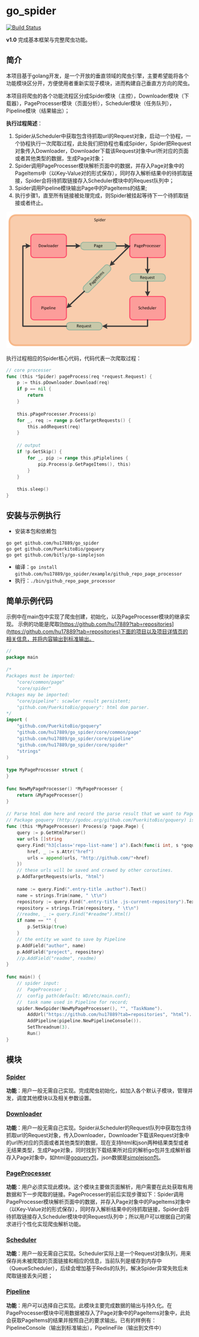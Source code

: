 go_spider
=========
[![Build Status](https://travis-ci.org/hu17889/go_spider.svg)](https://travis-ci.org/hu17889/go_spider)


**v1.0** 完成基本框架与完整爬虫功能。

## 简介


本项目基于golang开发，是一个开放的垂直领域的爬虫引擎，主要希望能将各个功能模块区分开，方便使用者重新实现子模块，进而构建自己垂直方方向的爬虫。

本项目将爬虫的各个功能流程区分成Spider模块（主控），Downloader模块（下载器），PageProcesser模块（页面分析），Scheduler模块（任务队列），Pipeline模块（结果输出）；


**执行过程简述**：

1. Spider从Scheduler中获取包含待抓取url的Request对象，启动一个协程，一个协程执行一次爬取过程，此处我们把协程也看成Spider，Spider把Request对象传入Downloader，Downloader下载该Request对象中url所对应的页面或者其他类型的数据，生成Page对象；
2. Spider调用PageProcesser模块解析页面中的数据，并存入Page对象中的PageItems中（以Key-Value对的形式保存），同时存入解析结果中的待抓取链接，Spider会将待抓取链接存入Scheduler模块中的Request队列中；
3. Spider调用Pipeline模块输出Page中的PageItems的结果;
4. 执行步骤1，直至所有链接被处理完成，则Spider被挂起等待下一个待抓取链接或者终止。


![image](https://github.com/hu17889/doc/blob/master/go_spider/img/project.png)


执行过程相应的Spider核心代码，代码代表一次爬取过程：

``` Go
// core processer
func (this *Spider) pageProcess(req *request.Request) {
    p := this.pDownloader.Download(req)
    if p == nil {
        return
    }

    this.pPageProcesser.Process(p)
    for _, req := range p.GetTargetRequests() {
        this.addRequest(req)
    }

    // output
    if !p.GetSkip() {
        for _, pip := range this.pPiplelines {
            pip.Process(p.GetPageItems(), this)
        }
    }

    this.sleep()
}
```


## 安装与示例执行

* 安装本包和依赖包
```
go get github.com/hu17889/go_spider
go get github.com/PuerkitoBio/goquery
go get github.com/bitly/go-simplejson
```

* 编译：`go install github.com/hu17889/go_spider/example/github_repo_page_processor`
* 执行：`./bin/github_repo_page_processor`


## 简单示例代码

示例中在main包中实现了爬虫创建，初始化，以及PageProcesser模块的继承实现。
示例的功能是爬取[https://github.com/hu17889?tab=repositories](https://github.com/hu17889?tab=repositories)下面的项目以及项目详情页的相关信息，并将内容输出到标准输出。

``` Go
//
package main

/*
Packages must be imported:
    "core/common/page"
    "core/spider"
Pckages may be imported:
    "core/pipeline": scawler result persistent;
    "github.com/PuerkitoBio/goquery": html dom parser.
*/
import (
    "github.com/PuerkitoBio/goquery"
    "github.com/hu17889/go_spider/core/common/page"
    "github.com/hu17889/go_spider/core/pipeline"
    "github.com/hu17889/go_spider/core/spider"
    "strings"
)

type MyPageProcesser struct {
}

func NewMyPageProcesser() *MyPageProcesser {
    return &MyPageProcesser{}
}

// Parse html dom here and record the parse result that we want to Page.
// Package goquery (http://godoc.org/github.com/PuerkitoBio/goquery) is used to parse html.
func (this *MyPageProcesser) Process(p *page.Page) {
    query := p.GetHtmlParser()
    var urls []string
    query.Find("h3[class='repo-list-name'] a").Each(func(i int, s *goquery.Selection) {
        href, _ := s.Attr("href")
        urls = append(urls, "http://github.com/"+href)
    })
    // these urls will be saved and crawed by other coroutines.
    p.AddTargetRequests(urls, "html")

    name := query.Find(".entry-title .author").Text()
    name = strings.Trim(name, " \t\n")
    repository := query.Find(".entry-title .js-current-repository").Text()
    repository = strings.Trim(repository, " \t\n")
    //readme, _ := query.Find("#readme").Html()
    if name == "" {
        p.SetSkip(true)
    }
    // the entity we want to save by Pipeline
    p.AddField("author", name)
    p.AddField("project", repository)
    //p.AddField("readme", readme)
}

func main() {
    // spider input:
    //  PageProcesser ;
    //  config path(default: WD/etc/main.conf);
    //  task name used in Pipeline for record;
    spider.NewSpider(NewMyPageProcesser(), "", "TaskName").
        AddUrl("https://github.com/hu17889?tab=repositories", "html"). // start url, html is the responce type ("html" or "json")
        AddPipeline(pipeline.NewPipelineConsole()).                    // print result on screen
        SetThreadnum(3).                                               // crawl request by three Coroutines
        Run()
}

```


## 模块

### [Spider](http://godoc.org/github.com/hu17889/go_spider/core/spider)

**功能**：用户一般无需自己实现。完成爬虫初始化，如加入各个默认子模块，管理并发，调度其他模块以及相关参数设置。


### [Downloader](http://godoc.org/github.com/hu17889/go_spider/core/downloader)

**功能**：用户一般无需自己实现。Spider从Scheduler的Request队列中获取包含待抓取url的Request对象，传入Downloader，Downloader下载该Request对象中的url所对应的页面或者其他类型的数据，现在支持html和json两种结果类型或者无结果类型，生成Page对象，同时找到下载结果所对应的解析go包并生成解析器存入Page对象中，如html是[goquery包](https://github.com/PuerkitoBio/goquery)，json数据是[simplejson包](https://github.com/bitly/go-simplejson/blob/master/simplejson.go)。


### [PageProcesser](http://godoc.org/github.com/hu17889/go_spider/core/page_processer)

**功能**：用户必须实现此模块。这个模块主要做页面解析，用户需要在此处获取有用数据和下一步爬取的链接。PageProcesser的前后实现步骤如下：Spider调用PageProcesser模块解析页面中的数据，并存入Page对象中的PageItems对象中（以Key-Value对的形式保存），同时存入解析结果中的待抓取链接，Spider会将待抓取链接存入Scheduler模块中的Request队列中；所以用户可以根据自己的需求进行个性化实现爬虫解析功能。


### [Scheduler](http://godoc.org/github.com/hu17889/go_spider/core/scheduler)

**功能**：用户一般无需自己实现。Scheduler实际上是一个Request对象队列，用来保存尚未被爬取的页面链接和相应的信息，当前队列是缓存到内存中（QueueScheduler），后续会增加基于Redis的队列，解决Spider异常失败后未爬取链接丢失问题；


### [Pipeline](http://godoc.org/github.com/hu17889/go_spider/core/pipeline)

**功能**：用户可以选择自己实现。此模块主要完成数据的输出与持久化。在PageProcesser模块中可用数据被存入了Page对象中的PageItems对象中，此处会获取PageItems的结果并按照自己的要求输出。已有的样例有：PipelineConsole（输出到标准输出），PipelineFile（输出到文件中）
